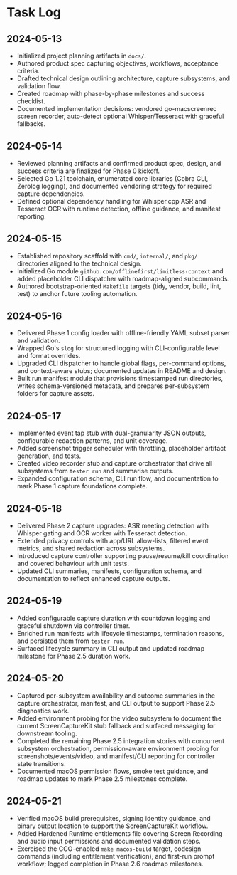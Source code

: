 # Task Log

## 2024-05-13
- Initialized project planning artifacts in `docs/`.
- Authored product spec capturing objectives, workflows, acceptance criteria.
- Drafted technical design outlining architecture, capture subsystems, and validation flow.
- Created roadmap with phase-by-phase milestones and success checklist.
- Documented implementation decisions: vendored go-macscreenrec screen recorder, auto-detect optional Whisper/Tesseract with graceful fallbacks.

## 2024-05-14
- Reviewed planning artifacts and confirmed product spec, design, and success criteria are finalized for Phase 0 kickoff.
- Selected Go 1.21 toolchain, enumerated core libraries (Cobra CLI, Zerolog logging), and documented vendoring strategy for required capture dependencies.
- Defined optional dependency handling for Whisper.cpp ASR and Tesseract OCR with runtime detection, offline guidance, and manifest reporting.

## 2024-05-15
- Established repository scaffold with `cmd/`, `internal/`, and `pkg/` directories aligned to the technical design.
- Initialized Go module `github.com/offlinefirst/limitless-context` and added placeholder CLI dispatcher with roadmap-aligned subcommands.
- Authored bootstrap-oriented `Makefile` targets (tidy, vendor, build, lint, test) to anchor future tooling automation.

## 2024-05-16
- Delivered Phase 1 config loader with offline-friendly YAML subset parser and validation.
- Wrapped Go's `slog` for structured logging with CLI-configurable level and format overrides.
- Upgraded CLI dispatcher to handle global flags, per-command options, and context-aware stubs; documented updates in README and design.
- Built run manifest module that provisions timestamped run directories, writes schema-versioned metadata, and prepares per-subsystem folders for capture assets.

## 2024-05-17
- Implemented event tap stub with dual-granularity JSON outputs, configurable redaction patterns, and unit coverage.
- Added screenshot trigger scheduler with throttling, placeholder artifact generation, and tests.
- Created video recorder stub and capture orchestrator that drive all subsystems from `tester run` and summarise outputs.
- Expanded configuration schema, CLI run flow, and documentation to mark Phase 1 capture foundations complete.

## 2024-05-18
- Delivered Phase 2 capture upgrades: ASR meeting detection with Whisper gating and OCR worker with Tesseract detection.
- Extended privacy controls with app/URL allow-lists, filtered event metrics, and shared redaction across subsystems.
- Introduced capture controller supporting pause/resume/kill coordination and covered behaviour with unit tests.
- Updated CLI summaries, manifests, configuration schema, and documentation to reflect enhanced capture outputs.

## 2024-05-19
- Added configurable capture duration with countdown logging and graceful shutdown via controller timer.
- Enriched run manifests with lifecycle timestamps, termination reasons, and persisted them from `tester run`.
- Surfaced lifecycle summary in CLI output and updated roadmap milestone for Phase 2.5 duration work.

## 2024-05-20
- Captured per-subsystem availability and outcome summaries in the capture orchestrator, manifest, and CLI output to support Phase 2.5 diagnostics work.
- Added environment probing for the video subsystem to document the current ScreenCaptureKit stub fallback and surfaced messaging for downstream tooling.
- Completed the remaining Phase 2.5 integration stories with concurrent subsystem orchestration, permission-aware environment probing for screenshots/events/video, and manifest/CLI reporting for controller state transitions.
- Documented macOS permission flows, smoke test guidance, and roadmap updates to mark Phase 2.5 milestones complete.

## 2024-05-21
- Verified macOS build prerequisites, signing identity guidance, and binary output location to support the ScreenCaptureKit workflow.
- Added Hardened Runtime entitlements file covering Screen Recording and audio input permissions and documented validation steps.
- Exercised the CGO-enabled `make macos-build` target, codesign commands (including entitlement verification), and first-run prompt workflow; logged completion in Phase 2.6 roadmap milestones.

